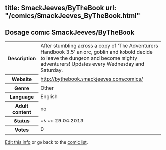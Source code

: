 title: SmackJeeves/ByTheBook
url: "/comics/SmackJeeves_ByTheBook.html"
---
Dosage comic SmackJeeves/ByTheBook
-----------------------------------------

<p id="msg"></p>
<script type="text/javascript">
if (window.location.search === '?edit_info_mail=sent_ok') {
  var elem = document.getElementById("msg");
  elem.innerHTML = 'Edited information sucessfully sent.';
  elem.className = 'ok';
}
</script>
<table class="comicinfo">
<tr>
<th>Description</th><td>After stumbling across a copy of 'The Adventurers Handbook 3.5' an orc, goblin and kobold decide to leave the dungeon and become mighty adventurers! Updates every Wednesday and Saturday.</td>
</tr>
<tr>
<th>Website</th><td><a href="http://bythebook.smackjeeves.com/comics/">http://bythebook.smackjeeves.com/comics/</a></td>
</tr>
<tr>
<th>Genre</th><td>Other</td>
</tr>
<tr>
<th>Language</th><td>English</td>
</tr>
<tr>
<th>Adult content</th><td>no</td>
</tr>
<tr>
<th>Status</th><td>ok on 29.04.2013</td>
</tr>
<tr>
<th>Votes</th><td>0</td>
</tr>
</table>

[Edit this info](SmackJeeves_ByTheBook_edit.html) or go back to the [comic list](../comic-index.html).
